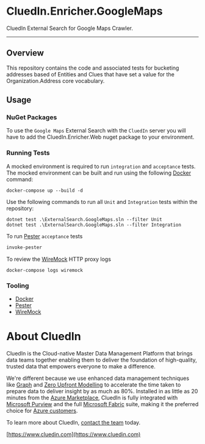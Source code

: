 # CluedIn.Enricher.GoogleMaps

CluedIn External Search for Google Maps Crawler.

------

## Overview

This repository contains the code and associated tests for bucketing addresses based of Entities and Clues that have set a value for the Organization.Address core vocabulary. 

## Usage

### NuGet Packages

To use the `Google Maps` External Search with the `CluedIn` server you will have to add the CluedIn.Enricher.Web nuget package to your environment.

### Running Tests

A mocked environment is required to run `integration` and `acceptance` tests. The mocked environment can be built and run using the following [Docker](https://www.docker.com/) command:

```Shell
docker-compose up --build -d
```

Use the following commands to run all `Unit` and `Integration` tests within the repository:

```Shell
dotnet test .\ExternalSearch.GoogleMaps.sln --filter Unit
dotnet test .\ExternalSearch.GoogleMaps.sln --filter Integration
```

To run [Pester](https://github.com/pester/Pester) `acceptance` tests

```PowerShell
invoke-pester
```

To review the [WireMock](http://wiremock.org/) HTTP proxy logs

```Shell
docker-compose logs wiremock
```

### Tooling

- [Docker](https://www.docker.com/)
- [Pester](https://github.com/pester/Pester)
- [WireMock](http://wiremock.org/)

# About CluedIn
CluedIn is the Cloud-native Master Data Management Platform that brings data teams together enabling them to deliver the foundation of high-quality, trusted data that empowers everyone to make a difference. 

We're different because we use enhanced data management techniques like [Graph](https://www.cluedin.com/graph-versus-relational-databases-which-is-best) and [Zero Upfront Modelling](https://www.cluedin.com/upfront-versus-dynamic-data-modelling) to accelerate the time taken to prepare data to deliver insight by as much as 80%. Installed in as little as 20 minutes from the [Azure Marketplace](https://azuremarketplace.microsoft.com/en-gb/marketplace/apps/cluedin.azure_cluedin?tab=Overview), CluedIn is fully integrated with [Microsoft Purview](https://www.cluedin.com/product/microsoft-purview-mdm-integration?hsCtaTracking=461021ab-7a38-41a3-93dd-cfe2325dfd35%7Cb835efc0-e9b7-4385-a1b6-75cb7632527b) and the full [Microsoft Fabric](https://www.cluedin.com/microsoft-fabric) suite, making it the preferred choice for [Azure customers](https://www.cluedin.com/microsoft-intelligent-data-platform). 

To learn more about CluedIn, [contact the team](https://www.cluedin.com/discovery-call) today.

[https://www.cluedin.com](https://www.cluedin.com)

